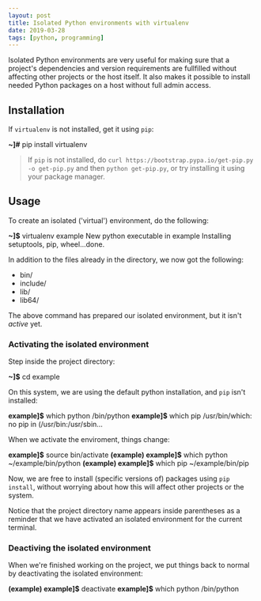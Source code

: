 ```yaml
---
layout: post
title: Isolated Python environments with virtualenv
date: 2019-03-28
tags: [python, programming]
---
```


Isolated Python environments are very useful for making sure that a project's dependencies and version requirements are fullfilled without affecting other projects or the host itself. It also makes it possible to install needed Python packages on a host without full admin access.

## Installation

If `virtualenv` is not installed, get it using `pip`:

<div class="term">
<b>~]#</b> pip install virtualenv
</div>

> If `pip` is not installed, do `curl https://bootstrap.pypa.io/get-pip.py -o get-pip.py` and then `python get-pip.py`, or try installing it using your package manager.


## Usage

To create an isolated ('virtual') environment, do the following:

<div class="term">
<b>~]$</b> virtualenv example
New python executable in example
Installing setuptools, pip, wheel...done.
</div>

In addition to the files already in the directory, we now got the following:

- bin/
- include/
- lib/
- lib64/

The above command has prepared our isolated environment, but it isn't *active* yet.

### Activating the isolated environment

Step inside the project directory:

<div class="term">
<b>~]$</b> cd example
</div>

On this system, we are using the default python installation, and `pip` isn't installed:

<div class="term">
<b>example]$</b> which python
/bin/python
<b>example]$</b> which pip
/usr/bin/which: no pip in (/usr/bin:/usr/sbin...
</div>

When we activate the enviroment, things change:

<div class="term">
<b>example]$</b> source bin/activate
<b>(example) example]$</b> which python
~/example/bin/python
<b>(example) example]$</b> which pip
~/example/bin/pip
</div>

Now, we are free to install (specific versions of) packages using `pip install`, without worrying about how this will affect other projects or the system.

Notice that the project directory name appears inside parentheses as a reminder that we have activated an isolated environment for the current terminal.

### Deactiving the isolated environment

When we're finished working on the project, we put things back to normal by deactivating the isolated environment:

<div class="term">
<b>(example) example]$</b> deactivate
<b>example]$</b> which python
/bin/python
</div>
